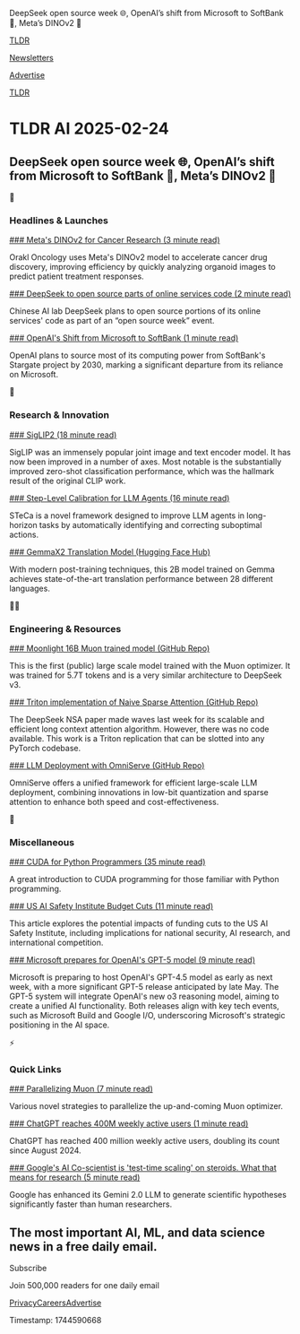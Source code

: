 DeepSeek open source week 🌐, OpenAI’s shift from Microsoft to SoftBank 👋, Meta’s DINOv2 🦖

[TLDR](/)

[Newsletters](/newsletters)

[Advertise](https://advertise.tldr.tech/)

[TLDR](/)

# TLDR AI 2025-02-24

## DeepSeek open source week 🌐, OpenAI’s shift from Microsoft to SoftBank 👋, Meta’s DINOv2 🦖

🚀

### Headlines & Launches

[### Meta's DINOv2 for Cancer Research (3 minute read)](https://ai.meta.com/blog/orakl-oncology-dinov2-accelerating-cancer-treatment/?utm_source=tldrai)

Orakl Oncology uses Meta's DINOv2 model to accelerate cancer drug discovery, improving efficiency by quickly analyzing organoid images to predict patient treatment responses.

[### DeepSeek to open source parts of online services code (2 minute read)](https://techcrunch.com/2025/02/21/deepseek-to-open-source-parts-of-online-services-code/?utm_source=tldrai)

Chinese AI lab DeepSeek plans to open source portions of its online services' code as part of an “open source week” event.

[### OpenAI's Shift from Microsoft to SoftBank (1 minute read)](https://techcrunch.com/2025/02/21/report-openai-plans-to-shift-compute-needs-from-microsoft-to-softbank/?utm_source=tldrai)

OpenAI plans to source most of its computing power from SoftBank's Stargate project by 2030, marking a significant departure from its reliance on Microsoft.

🧠

### Research & Innovation

[### SigLIP2 (18 minute read)](https://github.com/google-research/big_vision/blob/main/big_vision/configs/proj/image_text/README_siglip2.md?utm_source=tldrai)

SigLIP was an immensely popular joint image and text encoder model. It has now been improved in a number of axes. Most notable is the substantially improved zero-shot classification performance, which was the hallmark result of the original CLIP work.

[### Step-Level Calibration for LLM Agents (16 minute read)](https://arxiv.org/abs/2502.14276v1?utm_source=tldrai)

STeCa is a novel framework designed to improve LLM agents in long-horizon tasks by automatically identifying and correcting suboptimal actions.

[### GemmaX2 Translation Model (Hugging Face Hub)](https://huggingface.co/ModelSpace/GemmaX2-28-2B-v0.1?utm_source=tldrai)

With modern post-training techniques, this 2B model trained on Gemma achieves state-of-the-art translation performance between 28 different languages.

👨‍💻

### Engineering & Resources

[### Moonlight 16B Muon trained model (GitHub Repo)](https://github.com/MoonshotAI/Moonlight?utm_source=tldrai)

This is the first (public) large scale model trained with the Muon optimizer. It was trained for 5.7T tokens and is a very similar architecture to DeepSeek v3.

[### Triton implementation of Naive Sparse Attention (GitHub Repo)](https://github.com/fla-org/native-sparse-attention?utm_source=tldrai)

The DeepSeek NSA paper made waves last week for its scalable and efficient long context attention algorithm. However, there was no code available. This work is a Triton replication that can be slotted into any PyTorch codebase.

[### LLM Deployment with OmniServe (GitHub Repo)](https://github.com/mit-han-lab/omniserve?utm_source=tldrai)

OmniServe offers a unified framework for efficient large-scale LLM deployment, combining innovations in low-bit quantization and sparse attention to enhance both speed and cost-effectiveness.

🎁

### Miscellaneous

[### CUDA for Python Programmers (35 minute read)](https://www.pyspur.dev/blog/introduction_cuda_programming?utm_source=tldrai)

A great introduction to CUDA programming for those familiar with Python programming.

[### US AI Safety Institute Budget Cuts (11 minute read)](https://www.hpbl.co.in/market/us-ai-safety-institute-could-face-big-cuts-implications-challenges-and-future-prospects/?utm_source=tldrai)

This article explores the potential impacts of funding cuts to the US AI Safety Institute, including implications for national security, AI research, and international competition.

[### Microsoft prepares for OpenAI's GPT-5 model (9 minute read)](https://www.theverge.com/notepad-microsoft-newsletter/616464/microsoft-prepares-for-openais-gpt-5-model?utm_source=tldrai)

Microsoft is preparing to host OpenAI's GPT-4.5 model as early as next week, with a more significant GPT-5 release anticipated by late May. The GPT-5 system will integrate OpenAI's new o3 reasoning model, aiming to create a unified AI functionality. Both releases align with key tech events, such as Microsoft Build and Google I/O, underscoring Microsoft's strategic positioning in the AI space.

⚡️

### Quick Links

[### Parallelizing Muon (7 minute read)](https://main-horse.github.io/posts/parallelizing-muon/?utm_source=tldrai)

Various novel strategies to parallelize the up-and-coming Muon optimizer.

[### ChatGPT reaches 400M weekly active users (1 minute read)](https://www.engadget.com/ai/chatgpt-reaches-400m-weekly-active-users-203635884.html?utm_source=tldrai)

ChatGPT has reached 400 million weekly active users, doubling its count since August 2024.

[### Google's AI Co-scientist is 'test-time scaling' on steroids. What that means for research (5 minute read)](https://www.zdnet.com/article/googles-ai-co-scientist-is-test-time-scaling-on-steroids-what-that-means-for-research/?utm_source=tldrai)

Google has enhanced its Gemini 2.0 LLM to generate scientific hypotheses significantly faster than human researchers.

## The most important AI, ML, and data science news in a free daily email.

Subscribe

Join 500,000 readers for one daily email

[Privacy](/privacy)[Careers](https://jobs.ashbyhq.com/tldr.tech)[Advertise](/ai/advertise)

Timestamp: 1744590668